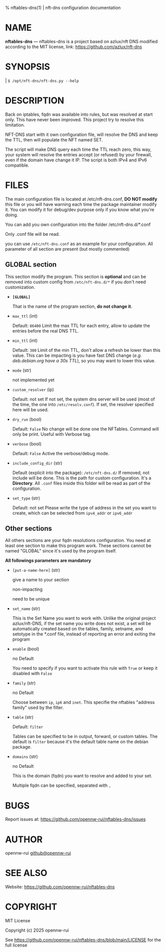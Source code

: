 % nftables-dns(1) | nft-dns configuration documentation

# NAME
**nftables-dns** — nftables-dns is a project based on azlux/nft DNS modified according to the MIT license, link: https://github.com/azlux/nft-dns
 
# SYNOPSIS
|    `$ /opt/nft-dns/nft-dns.py --help`

# DESCRIPTION
Back on iptables, fqdn was available into rules, but was resolved at start only. This have never been improved.
This project try to resolve this limitation.

NFT-DNS start with it own configuration file, will resolve the DNS and keep the TTL, then will populate the NFT named SET.

The script will make DNS query each time the TTL reach zero, this way, your system will resolve the entries accept (or refused) by your firewall, even if the domain have change it IP.
The script is both IPv4 and IPv6 compatible.

# FILES
The main configuration file is located at /etc/nft-dns.conf, **DO NOT modify** this file or you will have warning each time the package maintainer modify it.
You can modify it for debug/dev purpose only if you know what you're doing.

You can add you own configuration into the folder /etc/nft-dns.d/*.conf

Only .conf file will be read.

you can use `/etc/nft-dns.conf` as an example for your configuration. All parameter of all section are present (but mostly commented)

## GLOBAL section
This section modify the program. This section is **optional** and can be removed into custom config from `/etc/nft-dns.d/*` if you don't need customization.

- **`[GLOBAL]`**

  That is the name of the program section, **do not change it**.

- `max_ttl` (int)
  
  Default: `86400`
  Limit the max TTL for each entry, allow to update the entries before the real DNS TTL.

- `min_ttl` (int)

  Default: `300`
  Limit of the min TTL, don't allow a refresh be lower than this value.
  This can be impacting is you have fast DNS change (*e.g. deb.debian.org have a 30s TTL*), so you may want to lower this value.

- `mode` (str)

  not implemented yet

- `custom_resolver` (ip)

  Default: not set
  If not set, the system dns server will be used (most of the time, the one into `/etc/resolv.conf`).
  If set, the resolver specified here will be used.

- `dry_run` (bool)

  Default: `False`
  No change will be done one the NFTables. Command will only be print. Useful with Verbose tag.

- `verbose` (bool)

  Default: `False`
  Active the verbose/debug mode.

- `include_config_dir` (str)

  Default (explicit into the package): `/etc/nft-dns.d/`
  If removed, not include will be done.
  This is the path for custom configuration. It's a **Directory**. All `.conf` files inside this folder will be read as part of the configuration.

- `set_type` (str)

    Default: not set
    Please write the type of address in the set you want to create, which can be selected from `ipv4_addr` or `ipv6_addr`

## Other sections
All others sections are your fqdn resolutions configuration.
You need at least one section to make this program work. These sections cannot be named "GLOBAL" since it's used by the program itself.

**All followings parameters are mandatory**

- `[put-a-name-here]` (str)
 
  give a name to your section
 
  non-impacting

  need to be unique

- `set_name` (str)

  This is the Set Name you want to work with. 
  Unlike the original project azlux/nft-DNS, if the set name you write does not exist, a set will be automatically created based on the tables, family, setname, and setotype in the *.conf file, instead of reporting an error and exiting the program

- `enable` (bool)

  no Default
  
  You need to specify if you want to activate this rule with `True` or keep it disabled with `False`

- `family` (str)
  
  no Default

  Choose between `ip`, `ip6` and `inet`. This specifie the nftables "address family" used by the filter.

- `table` (str)

  Default: `filter`

  Tables can be specified to be in output, forward, or custom tables. The default is `filter` because it's the default table name on the debian package. 

- `domains` (str)

  no Default
  
  This is the domain (fqdn) you want to resolve and added to your set.
  
  Multiple fqdn can be specified, separated with `,`

# BUGS
Report issues at: <https://github.com/opennw-rui/nftables-dns/issues>

# AUTHOR
opennw-rui <github@opennw-rui>

# SEE ALSO
Website: <https://github.com/opennw-rui/nftables-dns>

# COPYRIGHT
MIT License

Copyright (c) 2025 opennw-rui

See https://github.com/opennw-rui/nftables-dns/blob/main/LICENSE for the full license
